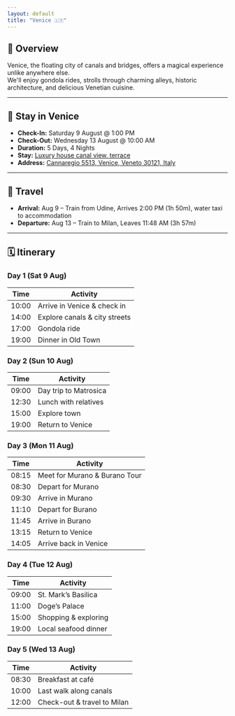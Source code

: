 ```yaml
---
layout: default
title: "Venice 🇮🇹"
---
```


## 📝 Overview
Venice, the floating city of canals and bridges, offers a magical experience unlike anywhere else.  
We'll enjoy gondola rides, strolls through charming alleys, historic architecture, and delicious Venetian cuisine.

---

## 🏨 Stay in Venice
- **Check-In:** Saturday 9 August @ 1:00 PM
- **Check-Out:** Wednesday 13 August @ 10:00 AM
- **Duration:** 5 Days, 4 Nights
- **Stay:** [Luxury house canal view, terrace](https://www.airbnb.com.au/rooms/4012810?source_impression_id=p3_1750653135_P3IOO3U8k9Arrji8)
- **Address:** [Cannaregio 5513, Venice, Veneto 30121, Italy](https://maps.apple.com/?address=Cannaregio%205513,%20Calle%20Pasqualigo,%2030121%20Venice,%20Italy&ll=45.440450,12.339207&q=Cannaregio%205513,%20Calle%20Pasqualigo)

---

## 🚆 Travel
- **Arrival:** Aug 9 – Train from Udine, Arrives 2:00 PM (1h 50m), water taxi to accommodation  
- **Departure:** Aug 13 – Train to Milan, Leaves 11:48 AM (3h 57m)

---

## 🗓️ Itinerary

### **Day 1 (Sat 9 Aug)**
| Time  | Activity |
|-------|----------|
| 10:00 | Arrive in Venice & check in |
| 14:00 | Explore canals & city streets |
| 17:00 | Gondola ride |
| 19:00 | Dinner in Old Town |

### **Day 2 (Sun 10 Aug)**
| Time  | Activity |
|-------|----------|
| 09:00 | Day trip to Matrosica |
| 12:30 | Lunch with relatives |
| 15:00 | Explore town |
| 19:00 | Return to Venice |

### **Day 3 (Mon 11 Aug)**
| Time  | Activity |
|-------|----------|
| 08:15 | Meet for Murano & Burano Tour |
| 08:30 | Depart for Murano |
| 09:30 | Arrive in Murano |
| 11:10 | Depart for Burano |
| 11:45 | Arrive in Burano |
| 13:15 | Return to Venice |
| 14:05 | Arrive back in Venice |

### **Day 4 (Tue 12 Aug)**
| Time  | Activity |
|-------|----------|
| 09:00 | St. Mark’s Basilica |
| 11:00 | Doge’s Palace |
| 15:00 | Shopping & exploring |
| 19:00 | Local seafood dinner |

### **Day 5 (Wed 13 Aug)**
| Time  | Activity |
|-------|----------|
| 08:30 | Breakfast at café |
| 10:00 | Last walk along canals |
| 12:00 | Check-out & travel to Milan |
